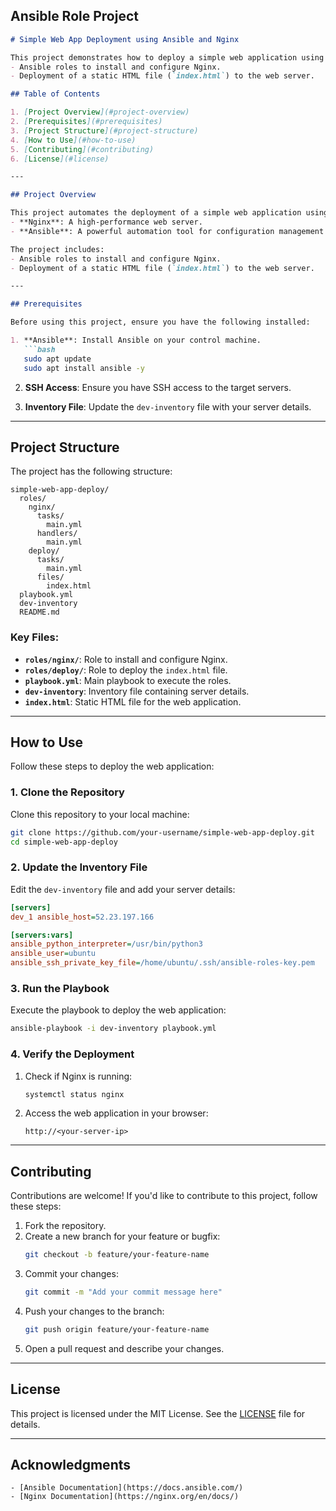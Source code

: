 

## **Ansible Role Project**

```markdown
# Simple Web App Deployment using Ansible and Nginx

This project demonstrates how to deploy a simple web application using **Ansible** and **Nginx**. The project includes:
- Ansible roles to install and configure Nginx.
- Deployment of a static HTML file (`index.html`) to the web server.

## Table of Contents

1. [Project Overview](#project-overview)
2. [Prerequisites](#prerequisites)
3. [Project Structure](#project-structure)
4. [How to Use](#how-to-use)
5. [Contributing](#contributing)
6. [License](#license)

---

## Project Overview

This project automates the deployment of a simple web application using:
- **Nginx**: A high-performance web server.
- **Ansible**: A powerful automation tool for configuration management and deployment.

The project includes:
- Ansible roles to install and configure Nginx.
- Deployment of a static HTML file (`index.html`) to the web server.

---

## Prerequisites

Before using this project, ensure you have the following installed:

1. **Ansible**: Install Ansible on your control machine.
   ```bash
   sudo apt update
   sudo apt install ansible -y
   ```

2. **SSH Access**: Ensure you have SSH access to the target servers.

3. **Inventory File**: Update the `dev-inventory` file with your server details.

---

## Project Structure

The project has the following structure:

```
simple-web-app-deploy/
  roles/
    nginx/
      tasks/
        main.yml
      handlers/
        main.yml
    deploy/
      tasks/
        main.yml
      files/
        index.html
  playbook.yml
  dev-inventory
  README.md
```

### Key Files:
- **`roles/nginx/`**: Role to install and configure Nginx.
- **`roles/deploy/`**: Role to deploy the `index.html` file.
- **`playbook.yml`**: Main playbook to execute the roles.
- **`dev-inventory`**: Inventory file containing server details.
- **`index.html`**: Static HTML file for the web application.

---

## How to Use

Follow these steps to deploy the web application:

### 1. Clone the Repository
Clone this repository to your local machine:
```bash
git clone https://github.com/your-username/simple-web-app-deploy.git
cd simple-web-app-deploy
```

### 2. Update the Inventory File
Edit the `dev-inventory` file and add your server details:
```ini
[servers]
dev_1 ansible_host=52.23.197.166

[servers:vars]
ansible_python_interpreter=/usr/bin/python3
ansible_user=ubuntu
ansible_ssh_private_key_file=/home/ubuntu/.ssh/ansible-roles-key.pem
```

### 3. Run the Playbook
Execute the playbook to deploy the web application:
```bash
ansible-playbook -i dev-inventory playbook.yml
```

### 4. Verify the Deployment
1. Check if Nginx is running:
   ```bash
   systemctl status nginx
   ```

2. Access the web application in your browser:
   ```
   http://<your-server-ip>
   ```

---

## Contributing

Contributions are welcome! If you'd like to contribute to this project, follow these steps:

1. Fork the repository.
2. Create a new branch for your feature or bugfix:
   ```bash
   git checkout -b feature/your-feature-name
   ```
3. Commit your changes:
   ```bash
   git commit -m "Add your commit message here"
   ```
4. Push your changes to the branch:
   ```bash
   git push origin feature/your-feature-name
   ```
5. Open a pull request and describe your changes.

---

## License

This project is licensed under the MIT License. See the [LICENSE](LICENSE) file for details.

---

## Acknowledgments
```
- [Ansible Documentation](https://docs.ansible.com/)
- [Nginx Documentation](https://nginx.org/en/docs/)
```

